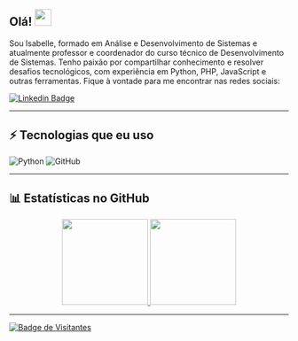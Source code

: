 ## Olá! <img src="https://raw.githubusercontent.com/aemmadi/aemmadi/master/wave.gif" width="30">

Sou Isabelle, formado em Análise e Desenvolvimento de Sistemas e atualmente professor e coordenador do curso técnico de Desenvolvimento de Sistemas. Tenho paixão por compartilhar conhecimento e resolver desafios tecnológicos, com experiência em Python, PHP, JavaScript e outras ferramentas. Fique à vontade para me encontrar nas redes sociais:

[![Linkedin Badge](https://img.shields.io/badge/isabelle-casemiroblue?style=flat-square&logo=Linkedin&logoColor=white&link=https://www.linkedin.com/in/isabelle-casemiro/)](https://www.linkedin.com/in/isabelle-casemiro/)


---

## ⚡ Tecnologias que eu uso

![Python](https://img.shields.io/badge/-Python-black?style=flat-square&logo=Python)
![GitHub](https://img.shields.io/badge/-GitHub-181717?style=flat-square&logo=github)

---

## 📊 Estatísticas no GitHub

<div align="center">
  <a href="https://github.com/belle-casemiro">
  <img height="155em" src="https://github-readme-stats.vercel.app/api?username=belle-casemiro&show_icons=true&theme=tokyonight&include_all_commits=true&count_private=true"/>
  <img height="155em" src="https://github-readme-stats.vercel.app/api/top-langs/?username=belle-casemiro&layout=compact&langs_count=7&theme=tokyonight"/>
</div>

---

![Badge de Visitantes](https://visitor-badge.laobi.icu/badge?page_id=belle-casemiro.belle-casemiro)
